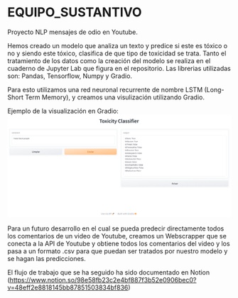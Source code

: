 # EQUIPO_SUSTANTIVO
Proyecto NLP mensajes de odio en Youtube.

Hemos creado un modelo que analiza un texto y predice si este es tóxico o no y siendo este tóxico, clasifica de que tipo de toxicidad se trata. Tanto el tratamiento de los datos como la creación del modelo se realiza en el cuaderno de Jupyter Lab que figura en el repositorio.
Las librerias utilizadas son: Pandas, Tensorflow, Numpy y Gradio.

Para esto utilizamos una red neuronal recurrente de nombre LSTM (Long-Short Term Memory), y creamos una visulización utilizando Gradio.

Ejemplo de la visualización en Gradio: ![ejemplo de la visualización](img/gradio.png)

Para un futuro desarrollo en el cual se pueda predecir directamente todos los comentarios de un video de Youtube, creamos un Webscrapper que se conecta a la API de Youtube y obtiene todos los comentarios del video y los pasa a un formato .csv para que puedan ser tratados por nuestro modelo y se hagan las predicciones.

El flujo de trabajo que se ha seguido ha sido documentado en Notion (https://www.notion.so/98e58fb23c2e4bf887f3b52e0906bec0?v=48eff2e8818145bb87851503834bf836)

